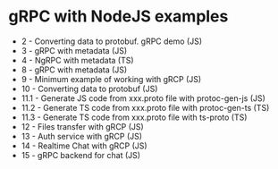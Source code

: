 # gRPC with NodeJS examples

- 2 - Converting data to protobuf. gRPC demo (JS)
- 3 - gRPC with metadata (JS)
- 4 - NgRPC with metadata (TS)
- 8 - gRPC with metadata (JS)
- 9 - Minimum example of working with gRCP (JS)
- 10 - Converting data to protobuf (JS)
- 11.1 - Generate JS code from xxx.proto file with protoc-gen-js (JS)
- 11.2 - Generate TS code from xxx.proto file with protoc-gen-ts (TS)
- 11.3 - Generate TS code from xxx.proto file with ts-proto (TS)
- 12 - Files transfer with gRCP (JS)
- 13 - Auth service with gRCP (JS)
- 14 - Realtime Chat with gRCP (JS)
- 15 - gRPC backend for chat (JS)
